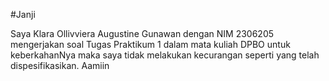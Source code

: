 #Janji

Saya Klara Ollivviera Augustine Gunawan dengan NIM 2306205 mengerjakan soal Tugas Praktikum 1 dalam mata kuliah DPBO untuk keberkahanNya maka saya tidak melakukan kecurangan seperti yang telah dispesifikasikan. Aamiin
